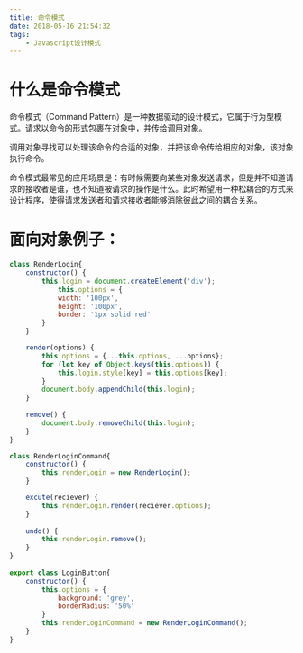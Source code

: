 ```yaml
---
title: 命令模式
date: 2018-05-16 21:54:32
tags:
	- Javascript设计模式
---
```





# 什么是命令模式
命令模式（Command Pattern）是一种数据驱动的设计模式，它属于行为型模式。请求以命令的形式包裹在对象中，并传给调用对象。

调用对象寻找可以处理该命令的合适的对象，并把该命令传给相应的对象，该对象执行命令。

命令模式最常见的应用场景是：有时候需要向某些对象发送请求，但是并不知道请求的接收者是谁，也不知道被请求的操作是什么。此时希望用一种松耦合的方式来设计程序，使得请求发送者和请求接收者能够消除彼此之间的耦合关系。



# 面向对象例子：

```js
class RenderLogin{
	constructor() {
		this.login = document.createElement('div');
			this.options = {
			width: '100px',
			height: '100px',
			border: '1px solid red'
		}
	}

	render(options) {
		this.options = {...this.options, ...options};
		for (let key of Object.keys(this.options)) {
			this.login.style[key] = this.options[key];
		}
		document.body.appendChild(this.login);
	}
	  
	remove() {
		document.body.removeChild(this.login);
	}
}  

class RenderLoginCommand{
	constructor() {
		this.renderLogin = new RenderLogin();
	}		  

	excute(reciever) {
		this.renderLogin.render(reciever.options);
	}
  
	undo() {
		this.renderLogin.remove();
	}
}
  
export class LoginButton{
	constructor() {
		this.options = {
			background: 'grey',
			borderRadius: '50%'
		}
		this.renderLoginCommand = new RenderLoginCommand();
	}
}
```
